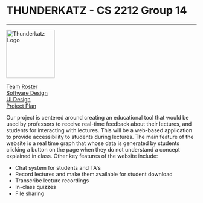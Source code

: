 # THUNDERKATZ - CS 2212 Group 14
---
<img src="https://a2-images.myspacecdn.com/images03/31/d8dacc0baf4645dcb7b72e1acbdea57b/300x300.jpg" alt="Thunderkatz Logo" width="128" height="128">

[Team Roster](../CS2212Group14/teamroster)     
[Software Design](../CS2212Group14/softwareDesign)      
[UI Design](../CS2212Group14/UIDesign)    
[Project Plan](../CS2212Group14/projectPlan)

Our project is centered around creating an educational tool that would be used by professors to receive real-time feedback about their lectures, and students for interacting with lectures. This will be a web-based application to provide accessibility to students during lectures. The main feature of the website is a real time graph that whose data is generated by students clicking a button on the page when they do not understand a concept explained in class.
 Other key features of the website include:
  * Chat system for students and TA's
  * Record lectures and make them available for student download
  * Transcribe lecture recordings
  * In-class quizzes
  * File sharing 













